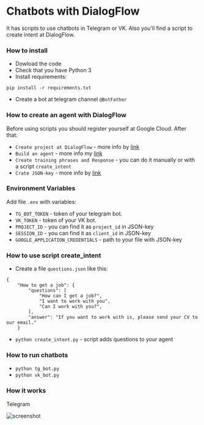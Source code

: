 # Chatbots with DialogFlow

It has scripts to use chatbots in Telegram or VK. Also you'll find a script to create intent at DialogFlow.

### How to install

* Dowload the code 
* Check that you have Python 3  
* Install requirements:  
```
pip install -r requirements.txt
```
* Create a bot at telegram channel `@BotFather` 

### How to create an agent with DialogFlow 

Before using scripts you should register yourself at Google Cloud. After that: 
- `Create project at DialogFlow` - more info by [link](https://cloud.google.com/dialogflow/es/docs/quick/setup) 
- `Build an agent` - more info my [link](https://cloud.google.com/dialogflow/es/docs/quick/build-agent) 
- `Create training phrases and Response` - you can do it manually or with a script `create_intent` 
- `Crate JSON-key` - more info by [link](https://cloud.google.com/docs/authentication/getting-started) 

### Environment Variables 

Add file `.env` with variables: 
- `TG_BOT_TOKEN` - token of your telegram bot. 
- `VK_TOKEN` - token of your VK bot. 
- `PROJECT_ID` - you can find it as `project_id` in JSON-key 
- `SESSION_ID` - you can find it as `client_id` in JSON-key 
- `GOOGLE_APPLICATION_CREDENTIALS` - path to your file with JSON-key

### How to use script create_intent 

- Create a file `questions.json` like this:
```
{
    "How to get a job": {
        "questions": [
            "How can I get a job?",
            "I want to work with you",
            "Can I work with you?",
        ],
        "answer": "If you want to work with is, please send your CV to our email."
    }
```
- `python create_intent.py` - script adds questions to your agent

### How to run chatbots

- `python tg_bot.py` 
- `python vk_bot.py` 

### How it works

Telegram

![screenshot](tg_bot.gif)
